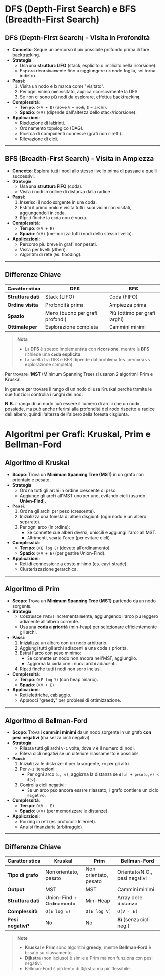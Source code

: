 # DFS (Depth-First Search) e BFS (Breadth-First Search)

## **DFS (Depth-First Search) - Visita in Profondità**
- **Concetto**: Segue un percorso il più possibile profondo prima di fare backtracking.
- **Strategia**: 
  - Usa una **struttura LIFO** (stack, esplicito o implicito nella ricorsione).
  - Esplora ricorsivamente fino a raggiungere un nodo foglia, poi torna indietro.
- **Passi**:
  1. Visita un nodo e lo marca come "visitato".
  2. Per ogni vicino non visitato, applica ricorsivamente la DFS.
  3. Se non ci sono più nodi da esplorare, effettua backtracking.
- **Complessità**:
  - **Tempo**: `O(V + E)` (dove `V` = nodi, `E` = archi).
  - **Spazio**: `O(V)` (dipende dall'altezza dello stack/ricorsione).
- **Applicazioni**:
  - Risoluzione di labirinti.
  - Ordinamento topologico (DAG).
  - Ricerca di componenti connesse (grafi non diretti).
  - Rilevazione di cicli.

---

## **BFS (Breadth-First Search) - Visita in Ampiezza**
- **Concetto**: Esplora tutti i nodi allo stesso livello prima di passare a quelli successivi.
- **Strategia**:
  - Usa una **struttura FIFO** (coda).
  - Visita i nodi in ordine di distanza dalla radice.
- **Passi**:
  1. Inserisci il nodo sorgente in una coda.
  2. Estrai il primo nodo e visita tutti i suoi vicini non visitati, aggiungendoli in coda.
  3. Ripeti finché la coda non è vuota.
- **Complessità**:
  - **Tempo**: `O(V + E)`.
  - **Spazio**: `O(V)` (memorizza tutti i nodi dello stesso livello).
- **Applicazioni**:
  - Percorso più breve in grafi non pesati.
  - Visita per livelli (alberi).
  - Algoritmi di rete (es. flooding).

---

## **Differenze Chiave**
| Caratteristica      | DFS                          | BFS                          |
|---------------------|------------------------------|------------------------------|
| **Struttura dati**  | Stack (LIFO)                 | Coda (FIFO)                  |
| **Ordine visita**   | Profondità prima             | Ampiezza prima               |
| **Spazio**          | Meno (buono per grafi profondi) | Più (ottimo per grafi larghi) |
| **Ottimale per**    | Esplorazione completa        | Cammini minimi               |

> **Nota**:  
> - La **DFS** è spesso implementata con **ricorsione**, mentre la **BFS** richiede una **coda esplicita**.  
> - La scelta tra DFS e BFS dipende dal problema (es. percorsi vs esplorazione completa).



Per trovare l'**MST** (Minimum Spanning Tree) si usanon 2 algoritmi, Prim e Kruskal.

In genere per trovare il rango di un nodo di usa Kruskal perché tramite le sue funzioni controlla i ranghi dei nodi.

**N.B.** il rango di un nodo può essere il numero di archi che un nodo possiede, ma può anche riferirsi alla profondità del nodo rispetto la radice dell'albero, quindi l'altezza dell'albero della foresta disgiunta.

# Algoritmi per Grafi: Kruskal, Prim e Bellman-Ford

## **Algoritmo di Kruskal**
- **Scopo**: Trova un **Minimum Spanning Tree (MST)** in un grafo non orientato e pesato.
- **Strategia**:  
  - Ordina tutti gli archi in ordine crescente di peso.  
  - Aggiunge gli archi all'MST uno per uno, evitando cicli (usando **Union-Find**).  
- **Passi**:  
  1. Ordina gli archi per peso (crescente).  
  2. Inizializza una foresta di alberi disgiunti (ogni nodo è un albero separato).  
  3. Per ogni arco (in ordine):  
     - Se connette due alberi diversi, uniscili e aggiungi l'arco all'MST.  
     - Altrimenti, scarta l'arco (per evitare cicli).  
- **Complessità**:  
  - **Tempo**: `O(E log E)` (dovuto all'ordinamento).  
  - **Spazio**: `O(V + E)` (per gestire Union-Find).  
- **Applicazioni**:  
  - Reti di connessione a costo minimo (es. cavi, strade).  
  - Clusterizzazione gerarchica.  

---

## **Algoritmo di Prim**
- **Scopo**: Trova un **Minimum Spanning Tree (MST)** partendo da un nodo sorgente.  
- **Strategia**:  
  - Costruisce l'MST incrementalmente, aggiungendo l'arco più leggero adiacente all'albero corrente.  
  - Usa una **coda a priorità** (min-heap) per selezionare efficientemente gli archi.  
- **Passi**:  
  1. Inizializza un albero con un nodo arbitrario.  
  2. Aggiungi tutti gli archi adiacenti a una coda a priorità.  
  3. Estrai l'arco con peso minimo:  
     - Se connette un nodo non ancora nell'MST, aggiungilo.  
     - Aggiorna la coda con i nuovi archi adiacenti.  
  4. Ripeti finché tutti i nodi non sono inclusi.  
- **Complessità**:  
  - **Tempo**: `O(E log V)` (con heap binario).  
  - **Spazio**: `O(V + E)`.  
- **Applicazioni**:  
  - Reti elettriche, cablaggio.  
  - Approcci "greedy" per problemi di ottimizzazione.  

---

## **Algoritmo di Bellman-Ford**
- **Scopo**: Trova i **cammini minimi** da un nodo sorgente in un grafo **con pesi negativi** (ma senza cicli negativi).  
- **Strategia**:  
  - Rilassa tutti gli archi `V-1` volte, dove `V` è il numero di nodi.  
  - Rileva cicli negativi se un ulteriore rilassamento è possibile.  
- **Passi**:  
  1. Inizializza le distanze: `0` per la sorgente, `+∞` per gli altri.  
  2. Per `V-1` iterazioni:  
     - Per ogni arco `(u, v)`, aggiorna la distanza se `d[u] + peso(u,v) < d[v]`.  
  3. Controlla cicli negativi:  
     - Se un arco può ancora essere rilassato, il grafo contiene un ciclo negativo.  
- **Complessità**:  
  - **Tempo**: `O(V · E)`.  
  - **Spazio**: `O(V)` (per memorizzare le distanze).  
- **Applicazioni**:  
  - Routing in reti (es. protocolli Internet).  
  - Analisi finanziaria (arbitraggio).  

---

## **Differenze Chiave**
| Caratteristica      | Kruskal                      | Prim                        | Bellman-Ford               |
|---------------------|------------------------------|-----------------------------|----------------------------|
| **Tipo di grafo**   | Non orientato, pesato        | Non orientato, pesato       | Orientato/N.O., pesi negativi |
| **Output**          | MST                          | MST                         | Cammini minimi             |
| **Struttura dati**  | Union-Find + Ordinamento     | Min-Heap                    | Array delle distanze       |
| **Complessità**     | `O(E log E)`                | `O(E log V)`               | `O(V · E)`                |
| **Pesi negativi?**  | No                           | No                          | **Sì** (senza cicli neg.) |

> **Note**:  
> - **Kruskal** e **Prim** sono algoritmi **greedy**, mentre **Bellman-Ford** è basato su rilassamento.  
> - **Dijkstra** (non incluso) è simile a Prim ma non funziona con pesi negativi.  
> - Bellman-Ford è più lento di Dijkstra ma più flessibile.  